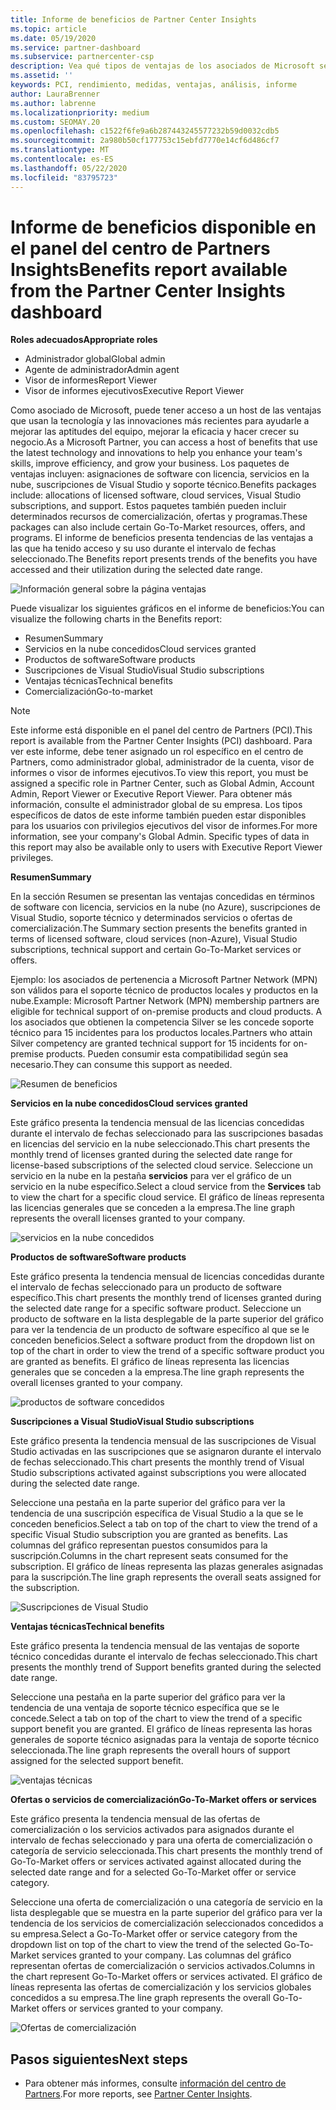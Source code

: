 ```yaml
---
title: Informe de beneficios de Partner Center Insights
ms.topic: article
ms.date: 05/19/2020
ms.service: partner-dashboard
ms.subservice: partnercenter-csp
description: Vea qué tipos de ventajas de los asociados de Microsoft se le han concedido para ayudar a crecer su negocio, mejorar la eficacia y mejorar los conocimientos del equipo.
ms.assetid: ''
keywords: PCI, rendimiento, medidas, ventajas, análisis, informe
author: LauraBrenner
ms.author: labrenne
ms.localizationpriority: medium
ms.custom: SEOMAY.20
ms.openlocfilehash: c1522f6fe9a6b287443245577232b59d0032cdb5
ms.sourcegitcommit: 2a980b50cf177753c15ebfd7770e14cf6d486cf7
ms.translationtype: MT
ms.contentlocale: es-ES
ms.lasthandoff: 05/22/2020
ms.locfileid: "83795723"
---
```

# <a name="benefits-report-available-from-the-partner-center-insights-dashboard"></a><span data-ttu-id="11b1e-104">Informe de beneficios disponible en el panel del centro de Partners Insights</span><span class="sxs-lookup"><span data-stu-id="11b1e-104">Benefits report available from the Partner Center Insights dashboard</span></span>

<span data-ttu-id="11b1e-105">**Roles adecuados**</span><span class="sxs-lookup"><span data-stu-id="11b1e-105">**Appropriate roles**</span></span>

- <span data-ttu-id="11b1e-106">Administrador global</span><span class="sxs-lookup"><span data-stu-id="11b1e-106">Global admin</span></span>
- <span data-ttu-id="11b1e-107">Agente de administrador</span><span class="sxs-lookup"><span data-stu-id="11b1e-107">Admin agent</span></span>
- <span data-ttu-id="11b1e-108">Visor de informes</span><span class="sxs-lookup"><span data-stu-id="11b1e-108">Report Viewer</span></span>
- <span data-ttu-id="11b1e-109">Visor de informes ejecutivos</span><span class="sxs-lookup"><span data-stu-id="11b1e-109">Executive Report Viewer</span></span>

<span data-ttu-id="11b1e-110">Como asociado de Microsoft, puede tener acceso a un host de las ventajas que usan la tecnología y las innovaciones más recientes para ayudarle a mejorar las aptitudes del equipo, mejorar la eficacia y hacer crecer su negocio.</span><span class="sxs-lookup"><span data-stu-id="11b1e-110">As a Microsoft Partner, you can access a host of benefits that use the latest technology and innovations to help you enhance your team's skills, improve efficiency, and grow your business.</span></span> <span data-ttu-id="11b1e-111">Los paquetes de ventajas incluyen: asignaciones de software con licencia, servicios en la nube, suscripciones de Visual Studio y soporte técnico.</span><span class="sxs-lookup"><span data-stu-id="11b1e-111">Benefits packages include: allocations of licensed software, cloud services, Visual Studio subscriptions, and support.</span></span> <span data-ttu-id="11b1e-112">Estos paquetes también pueden incluir determinados recursos de comercialización, ofertas y programas.</span><span class="sxs-lookup"><span data-stu-id="11b1e-112">These packages can also include certain Go-To-Market resources, offers, and programs.</span></span> <span data-ttu-id="11b1e-113">El informe de beneficios presenta tendencias de las ventajas a las que ha tenido acceso y su uso durante el intervalo de fechas seleccionado.</span><span class="sxs-lookup"><span data-stu-id="11b1e-113">The Benefits report presents trends of the benefits you have accessed and their utilization during the selected date range.</span></span>

![Información general sobre la página ventajas](images/pci/pci_benefits_intro_1.png)

<span data-ttu-id="11b1e-115">Puede visualizar los siguientes gráficos en el informe de beneficios:</span><span class="sxs-lookup"><span data-stu-id="11b1e-115">You can visualize the following charts in the Benefits report:</span></span>

- <span data-ttu-id="11b1e-116">Resumen</span><span class="sxs-lookup"><span data-stu-id="11b1e-116">Summary</span></span>
- <span data-ttu-id="11b1e-117">Servicios en la nube concedidos</span><span class="sxs-lookup"><span data-stu-id="11b1e-117">Cloud services granted</span></span>
- <span data-ttu-id="11b1e-118">Productos de software</span><span class="sxs-lookup"><span data-stu-id="11b1e-118">Software products</span></span>
- <span data-ttu-id="11b1e-119">Suscripciones de Visual Studio</span><span class="sxs-lookup"><span data-stu-id="11b1e-119">Visual Studio subscriptions</span></span>
- <span data-ttu-id="11b1e-120">Ventajas técnicas</span><span class="sxs-lookup"><span data-stu-id="11b1e-120">Technical benefits</span></span>
- <span data-ttu-id="11b1e-121">Comercialización</span><span class="sxs-lookup"><span data-stu-id="11b1e-121">Go-to-market</span></span>

 > [!NOTE]
 > <span data-ttu-id="11b1e-122">Este informe está disponible en el panel del centro de Partners (PCI).</span><span class="sxs-lookup"><span data-stu-id="11b1e-122">This report is available from the Partner Center Insights (PCI) dashboard.</span></span> <span data-ttu-id="11b1e-123">Para ver este informe, debe tener asignado un rol específico en el centro de Partners, como administrador global, administrador de la cuenta, visor de informes o visor de informes ejecutivos.</span><span class="sxs-lookup"><span data-stu-id="11b1e-123">To view this report, you must be assigned a specific role in Partner Center, such as Global Admin, Account Admin, Report Viewer or Executive Report Viewer.</span></span> <span data-ttu-id="11b1e-124">Para obtener más información, consulte el administrador global de su empresa. Los tipos específicos de datos de este informe también pueden estar disponibles para los usuarios con privilegios ejecutivos del visor de informes.</span><span class="sxs-lookup"><span data-stu-id="11b1e-124">For more information, see your company's Global Admin. Specific types of data in this report may also be available only to users with Executive Report Viewer privileges.</span></span>

<span data-ttu-id="11b1e-125">**Resumen**</span><span class="sxs-lookup"><span data-stu-id="11b1e-125">**Summary**</span></span>

<span data-ttu-id="11b1e-126">En la sección Resumen se presentan las ventajas concedidas en términos de software con licencia, servicios en la nube (no Azure), suscripciones de Visual Studio, soporte técnico y determinados servicios o ofertas de comercialización.</span><span class="sxs-lookup"><span data-stu-id="11b1e-126">The Summary section presents the benefits granted in terms of licensed software, cloud services (non-Azure), Visual Studio subscriptions, technical support and certain Go-To-Market services or offers.</span></span>

<span data-ttu-id="11b1e-127">Ejemplo: los asociados de pertenencia a Microsoft Partner Network (MPN) son válidos para el soporte técnico de productos locales y productos en la nube.</span><span class="sxs-lookup"><span data-stu-id="11b1e-127">Example: Microsoft Partner Network (MPN) membership partners are eligible for technical support of on-premise products and cloud products.</span></span> <span data-ttu-id="11b1e-128">A los asociados que obtienen la competencia Silver se les concede soporte técnico para 15 incidentes para los productos locales.</span><span class="sxs-lookup"><span data-stu-id="11b1e-128">Partners who attain Silver competency are granted technical support for 15 incidents for on-premise products.</span></span> <span data-ttu-id="11b1e-129">Pueden consumir esta compatibilidad según sea necesario.</span><span class="sxs-lookup"><span data-stu-id="11b1e-129">They can consume this support as needed.</span></span> 

![Resumen de beneficios](images/pci/pci_benefits_summary_2.png)

<span data-ttu-id="11b1e-131">**Servicios en la nube concedidos**</span><span class="sxs-lookup"><span data-stu-id="11b1e-131">**Cloud services granted**</span></span>

<span data-ttu-id="11b1e-132">Este gráfico presenta la tendencia mensual de las licencias concedidas durante el intervalo de fechas seleccionado para las suscripciones basadas en licencias del servicio en la nube seleccionado.</span><span class="sxs-lookup"><span data-stu-id="11b1e-132">This chart presents the monthly trend of licenses granted during the selected date range for license-based subscriptions of the selected cloud service.</span></span>
<span data-ttu-id="11b1e-133">Seleccione un servicio en la nube en la pestaña **servicios** para ver el gráfico de un servicio en la nube específico.</span><span class="sxs-lookup"><span data-stu-id="11b1e-133">Select a cloud service from the **Services** tab to view the chart for a specific cloud service.</span></span> <span data-ttu-id="11b1e-134">El gráfico de líneas representa las licencias generales que se conceden a la empresa.</span><span class="sxs-lookup"><span data-stu-id="11b1e-134">The line graph represents the overall licenses granted to your company.</span></span>

![servicios en la nube concedidos](images/pci/pci_benefits_cloud_services_granted_3.png)

<span data-ttu-id="11b1e-136">**Productos de software**</span><span class="sxs-lookup"><span data-stu-id="11b1e-136">**Software products**</span></span>

<span data-ttu-id="11b1e-137">Este gráfico presenta la tendencia mensual de licencias concedidas durante el intervalo de fechas seleccionado para un producto de software específico.</span><span class="sxs-lookup"><span data-stu-id="11b1e-137">This chart presents the monthly trend of licenses granted during the selected date range for a specific software product.</span></span> <span data-ttu-id="11b1e-138">Seleccione un producto de software en la lista desplegable de la parte superior del gráfico para ver la tendencia de un producto de software específico al que se le conceden beneficios.</span><span class="sxs-lookup"><span data-stu-id="11b1e-138">Select a software product from the dropdown list on top of the chart in order to view the trend of a specific software product you are granted as benefits.</span></span> <span data-ttu-id="11b1e-139">El gráfico de líneas representa las licencias generales que se conceden a la empresa.</span><span class="sxs-lookup"><span data-stu-id="11b1e-139">The line graph represents the overall licenses granted to your company.</span></span>

![productos de software concedidos](images/pci/pci_benefits_software_products_granted_4.png)

<span data-ttu-id="11b1e-141">**Suscripciones a Visual Studio**</span><span class="sxs-lookup"><span data-stu-id="11b1e-141">**Visual Studio subscriptions**</span></span>

<span data-ttu-id="11b1e-142">Este gráfico presenta la tendencia mensual de las suscripciones de Visual Studio activadas en las suscripciones que se asignaron durante el intervalo de fechas seleccionado.</span><span class="sxs-lookup"><span data-stu-id="11b1e-142">This chart presents the monthly trend of Visual Studio subscriptions activated against subscriptions you were allocated during the selected date range.</span></span>

<span data-ttu-id="11b1e-143">Seleccione una pestaña en la parte superior del gráfico para ver la tendencia de una suscripción específica de Visual Studio a la que se le conceden beneficios.</span><span class="sxs-lookup"><span data-stu-id="11b1e-143">Select a tab on top of the chart to view the trend of a specific Visual Studio subscription you are granted as benefits.</span></span> <span data-ttu-id="11b1e-144">Las columnas del gráfico representan puestos consumidos para la suscripción.</span><span class="sxs-lookup"><span data-stu-id="11b1e-144">Columns in the chart represent seats consumed for the subscription.</span></span> <span data-ttu-id="11b1e-145">El gráfico de líneas representa las plazas generales asignadas para la suscripción.</span><span class="sxs-lookup"><span data-stu-id="11b1e-145">The line graph represents the overall seats assigned for the subscription.</span></span>

![Suscripciones de Visual Studio](images/pci/pci_benefits_visual_studio_subscriptions_5.png)

<span data-ttu-id="11b1e-147">**Ventajas técnicas**</span><span class="sxs-lookup"><span data-stu-id="11b1e-147">**Technical benefits**</span></span>

<span data-ttu-id="11b1e-148">Este gráfico presenta la tendencia mensual de las ventajas de soporte técnico concedidas durante el intervalo de fechas seleccionado.</span><span class="sxs-lookup"><span data-stu-id="11b1e-148">This chart presents the monthly trend of Support benefits granted during the selected date range.</span></span>

<span data-ttu-id="11b1e-149">Seleccione una pestaña en la parte superior del gráfico para ver la tendencia de una ventaja de soporte técnico específica que se le concede.</span><span class="sxs-lookup"><span data-stu-id="11b1e-149">Select a tab on top of the chart to view the trend of a specific support benefit you are granted.</span></span> <span data-ttu-id="11b1e-150">El gráfico de líneas representa las horas generales de soporte técnico asignadas para la ventaja de soporte técnico seleccionada.</span><span class="sxs-lookup"><span data-stu-id="11b1e-150">The line graph represents the overall hours of support assigned for the selected support benefit.</span></span>

![ventajas técnicas](images/pci/pci_benefits_technical_benefits_6.png)

<span data-ttu-id="11b1e-152">**Ofertas o servicios de comercialización**</span><span class="sxs-lookup"><span data-stu-id="11b1e-152">**Go-To-Market offers or services**</span></span>

<span data-ttu-id="11b1e-153">Este gráfico presenta la tendencia mensual de las ofertas de comercialización o los servicios activados para asignados durante el intervalo de fechas seleccionado y para una oferta de comercialización o categoría de servicio seleccionada.</span><span class="sxs-lookup"><span data-stu-id="11b1e-153">This chart presents the monthly trend of Go-To-Market offers or services activated against allocated during the selected date range and for a selected Go-To-Market offer or service category.</span></span>

<span data-ttu-id="11b1e-154">Seleccione una oferta de comercialización o una categoría de servicio en la lista desplegable que se muestra en la parte superior del gráfico para ver la tendencia de los servicios de comercialización seleccionados concedidos a su empresa.</span><span class="sxs-lookup"><span data-stu-id="11b1e-154">Select a Go-To-Market offer or service category from the dropdown list on top of the chart to view the trend of the selected Go-To-Market services granted to your company.</span></span> <span data-ttu-id="11b1e-155">Las columnas del gráfico representan ofertas de comercialización o servicios activados.</span><span class="sxs-lookup"><span data-stu-id="11b1e-155">Columns in the chart represent Go-To-Market offers or services activated.</span></span> <span data-ttu-id="11b1e-156">El gráfico de líneas representa las ofertas de comercialización y los servicios globales concedidos a su empresa.</span><span class="sxs-lookup"><span data-stu-id="11b1e-156">The line graph represents the overall Go-To-Market offers or services granted to your company.</span></span>

![Ofertas de comercialización](images/pci/pci_benefits_go_to_market_7.png)

## <a name="next-steps"></a><span data-ttu-id="11b1e-158">Pasos siguientes</span><span class="sxs-lookup"><span data-stu-id="11b1e-158">Next steps</span></span>

- <span data-ttu-id="11b1e-159">Para obtener más informes, consulte [información del centro de Partners](partner-center-insights.md).</span><span class="sxs-lookup"><span data-stu-id="11b1e-159">For more reports, see [Partner Center Insights](partner-center-insights.md).</span></span>
